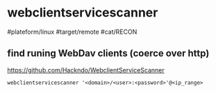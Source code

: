 # webclientservicescanner
#plateform/linux  #target/remote #cat/RECON

## find runing WebDav clients (coerce over http)
https://github.com/Hackndo/WebclientServiceScanner
```
webclientservicescanner '<domain>/<user>:<password>'@<ip_range>
```

